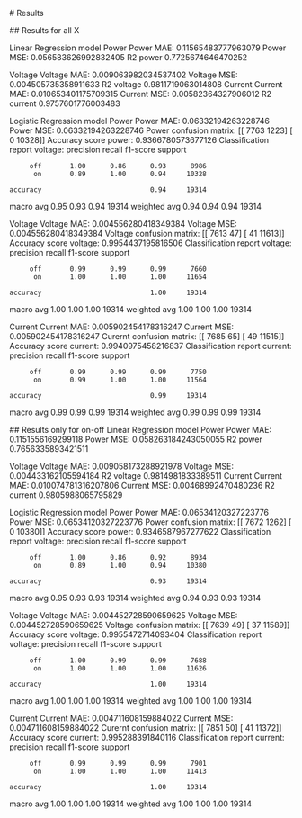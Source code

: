 # Results

## Results for all X

Linear Regression model
Power
Power MAE:  0.11565483777963079
Power MSE:  0.056583626992832405
R2 power 0.7725674646470252

Voltage
Voltage MAE:  0.009063982034537402
Voltage MSE:  0.004505735358911633
R2 voltage 0.9811719063014808
Current
Current MAE:  0.010653401175709315
Current MSE:  0.00582364327906012
R2 current 0.9757601776003483




Logistic Regression model
Power
Power MAE:  0.06332194263228746
Power MSE:  0.06332194263228746
Power confusion matrix:  [[ 7763  1223]
 [    0 10328]]
Accuracy score power:  0.9366780573677126
Classification report voltage:                precision    recall  f1-score   support

         off       1.00      0.86      0.93      8986
          on       0.89      1.00      0.94     10328

    accuracy                           0.94     19314
   macro avg       0.95      0.93      0.94     19314
weighted avg       0.94      0.94      0.94     19314


Voltage
Voltage MAE:  0.004556280418349384
Voltage MSE:  0.004556280418349384
Voltage confusion matrix:  [[ 7613    47]
 [   41 11613]]
Accuracy score voltage:  0.9954437195816506
Classification report voltage:                precision    recall  f1-score   support

         off       0.99      0.99      0.99      7660
          on       1.00      1.00      1.00     11654

    accuracy                           1.00     19314
   macro avg       1.00      1.00      1.00     19314
weighted avg       1.00      1.00      1.00     19314

Current
Current MAE:  0.005902454178316247
Current MSE:  0.005902454178316247
Curernt confusion matrix:  [[ 7685    65]
 [   49 11515]]
Accuracy score current:  0.9940975458216837
Classification report current:                precision    recall  f1-score   support

         off       0.99      0.99      0.99      7750
          on       0.99      1.00      1.00     11564

    accuracy                           0.99     19314
   macro avg       0.99      0.99      0.99     19314
weighted avg       0.99      0.99      0.99     19314


## Results only for on-off
Linear Regression model
Power
Power MAE:  0.1151556169299118
Power MSE:  0.058263184243050055
R2 power 0.7656335893421511

Voltage
Voltage MAE:  0.009058173288921978
Voltage MSE:  0.004433162105594184
R2 voltage 0.9814981833389511
Current
Current MAE:  0.010074781316207806
Current MSE:  0.00468992470480236
R2 current 0.9805988065795829



Logistic Regression model
Power
Power MAE:  0.06534120327223776
Power MSE:  0.06534120327223776
Power confusion matrix:  [[ 7672  1262]
 [    0 10380]]
Accuracy score power:  0.9346587967277622
Classification report voltage:                precision    recall  f1-score   support

         off       1.00      0.86      0.92      8934
          on       0.89      1.00      0.94     10380

    accuracy                           0.93     19314
   macro avg       0.95      0.93      0.93     19314
weighted avg       0.94      0.93      0.93     19314


Voltage
Voltage MAE:  0.004452728590659625
Voltage MSE:  0.004452728590659625
Voltage confusion matrix:  [[ 7639    49]
 [   37 11589]]
Accuracy score voltage:  0.9955472714093404
Classification report voltage:                precision    recall  f1-score   support

         off       1.00      0.99      0.99      7688
          on       1.00      1.00      1.00     11626

    accuracy                           1.00     19314
   macro avg       1.00      1.00      1.00     19314
weighted avg       1.00      1.00      1.00     19314

Current
Current MAE:  0.004711608159884022
Current MSE:  0.004711608159884022
Curernt confusion matrix:  [[ 7851    50]
 [   41 11372]]
Accuracy score current:  0.995288391840116
Classification report current:                precision    recall  f1-score   support

         off       0.99      0.99      0.99      7901
          on       1.00      1.00      1.00     11413

    accuracy                           1.00     19314
   macro avg       1.00      1.00      1.00     19314
weighted avg       1.00      1.00      1.00     19314